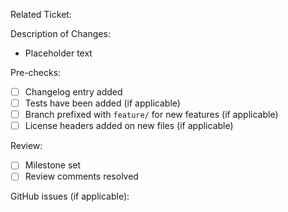Related Ticket:

Description of Changes:
* Placeholder text

Pre-checks:
* [ ] Changelog entry added
* [ ] Tests have been added (if applicable)
* [ ] Branch prefixed with `feature/` for new features (if applicable)
* [ ] License headers added on new files (if applicable)

Review:
* [ ] Milestone set
* [ ] Review comments resolved

GitHub issues (if applicable):

